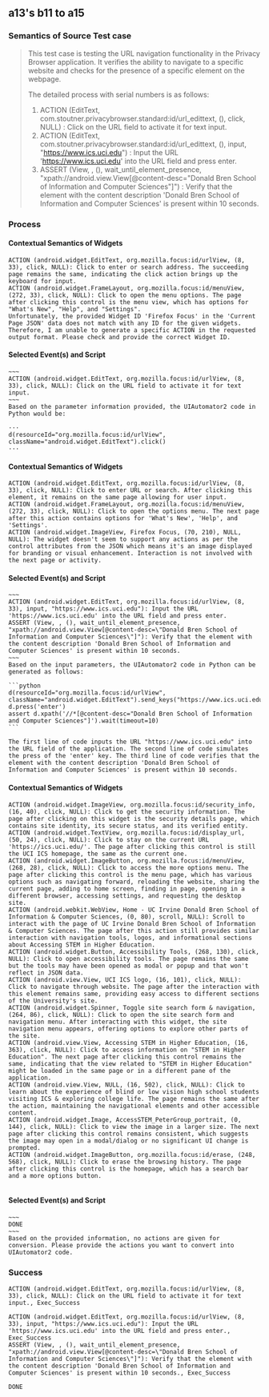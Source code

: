 ## a13's b11 to a15

### Semantics of Source Test case
> This test case is testing the URL navigation functionality in the Privacy Browser application. It verifies the ability to navigate to a specific website and checks for the presence of a specific element on the webpage.
> 
> The detailed process with serial numbers is as follows:
> 
> 1. ACTION (EditText, com.stoutner.privacybrowser.standard:id/url_edittext, (), click, NULL) : Click on the URL field to activate it for text input.
> 2. ACTION (EditText, com.stoutner.privacybrowser.standard:id/url_edittext, (), input, "https://www.ics.uci.edu") : Input the URL 'https://www.ics.uci.edu' into the URL field and press enter.
> 3. ASSERT (View, , (), wait_until_element_presence, "xpath://android.view.View[@content-desc=\"Donald Bren School of Information and Computer Sciences\"]") : Verify that the element with the content description 'Donald Bren School of Information and Computer Sciences' is present within 10 seconds.

### Process
#### Contextual Semantics of Widgets
````
ACTION (android.widget.EditText, org.mozilla.focus:id/urlView, (8, 33), click, NULL): Click to enter or search address. The succeeding page remains the same, indicating the click action brings up the keyboard for input.
ACTION (android.widget.FrameLayout, org.mozilla.focus:id/menuView, (272, 33), click, NULL): Click to open the menu options. The page after clicking this control is the menu view, which has options for "What's New", "Help", and "Settings".
Unfortunately, the provided Widget ID 'Firefox Focus' in the 'Current Page JSON' data does not match with any ID for the given widgets. Therefore, I am unable to generate a specific ACTION in the requested output format. Please check and provide the correct Widget ID.

````

#### Selected Event(s) and Script
````
~~~
ACTION (android.widget.EditText, org.mozilla.focus:id/urlView, (8, 33), click, NULL): Click on the URL field to activate it for text input.
~~~
Based on the parameter information provided, the UIAutomator2 code in Python would be:

···
d(resourceId="org.mozilla.focus:id/urlView", className="android.widget.EditText").click()
···
````
#### Contextual Semantics of Widgets
````
ACTION (android.widget.EditText, org.mozilla.focus:id/urlView, (8, 33), click, NULL): Click to enter URL or search. After clicking this element, it remains on the same page allowing for user input.
ACTION (android.widget.FrameLayout, org.mozilla.focus:id/menuView, (272, 33), click, NULL): Click to open the options menu. The next page after this action contains options for 'What's New', 'Help', and 'Settings'.
ACTION (android.widget.ImageView, Firefox Focus, (70, 210), NULL, NULL): The widget doesn't seem to support any actions as per the control attributes from the JSON which means it's an image displayed for branding or visual enhancement. Interaction is not involved with the next page or activity.

````

#### Selected Event(s) and Script
````
~~~
ACTION (android.widget.EditText, org.mozilla.focus:id/urlView, (8, 33), input, "https://www.ics.uci.edu"): Input the URL 'https://www.ics.uci.edu' into the URL field and press enter.
ASSERT (View, , (), wait_until_element_presence, "xpath://android.view.View[@content-desc=\"Donald Bren School of Information and Computer Sciences\"]"): Verify that the element with the content description 'Donald Bren School of Information and Computer Sciences' is present within 10 seconds.
~~~
Based on the input parameters, the UIAutomator2 code in Python can be generated as follows:

```python
d(resourceId="org.mozilla.focus:id/urlView", className="android.widget.EditText").send_keys("https://www.ics.uci.edu")
d.press('enter')
assert d.xpath('//*[@content-desc="Donald Bren School of Information and Computer Sciences"]').wait(timeout=10)
```

The first line of code inputs the URL "https://www.ics.uci.edu" into the URL field of the application. The second line of code simulates the press of the 'enter' key. The third line of code verifies that the element with the content description 'Donald Bren School of Information and Computer Sciences' is present within 10 seconds.
````
#### Contextual Semantics of Widgets
````
ACTION (android.widget.ImageView, org.mozilla.focus:id/security_info, (16, 40), click, NULL): Click to get the security information. The page after clicking on this widget is the security details page, which contains site identity, its secure status, and its verified entity.
ACTION (android.widget.TextView, org.mozilla.focus:id/display_url, (50, 24), click, NULL): Click to stay on the current URL 'https://ics.uci.edu/'. The page after clicking this control is still the UCI ICS homepage, the same as the current one.
ACTION (android.widget.ImageButton, org.mozilla.focus:id/menuView, (268, 28), click, NULL): Click to access the more options menu. The page after clicking this control is the menu page, which has various options such as navigating forward, reloading the website, sharing the current page, adding to home screen, finding in page, opening in a different browser, accessing settings, and requesting the desktop site.
ACTION (android.webkit.WebView, Home - UC Irvine Donald Bren School of Information & Computer Sciences, (0, 80), scroll, NULL): Scroll to interact with the page of UC Irvine Donald Bren School of Information & Computer Sciences. The page after this action still provides similar interaction with navigation tools, logos, and informational sections about Accessing STEM in Higher Education.
ACTION (android.widget.Button, Accessibility Tools, (268, 130), click, NULL): Click to open accessibility tools. The page remains the same but the tools may have been opened as modal or popup and that won't reflect in JSON data.
ACTION (android.view.View, UCI ICS logo, (16, 101), click, NULL): Click to navigate through website. The page after the interaction with this element remains same, providing easy access to different sections of the University's site.
ACTION (android.widget.Spinner, Toggle site search form & navigation, (264, 86), click, NULL): Click to open the site search form and navigation menu. After interacting with this widget, the site navigation menu appears, offering options to explore other parts of the site.
ACTION (android.view.View, Accessing STEM in Higher Education, (16, 363), click, NULL): Click to access information on "STEM in Higher Education". The next page after clicking this control remains the same, indicating that the view related to "STEM in Higher Education" might be loaded in the same page or in a different pane of the application.
ACTION (android.view.View, NULL, (16, 502), click, NULL): Click to learn about the experience of blind or low vision high school students visiting ICS & exploring college life. The page remains the same after the action, maintaining the navigational elements and other accessible content.
ACTION (android.widget.Image, AccessSTEM_PeterGroup_portrait, (0, 144), click, NULL): Click to view the image in a larger size. The next page after clicking this control remains consistent, which suggests the image may open in a modal/dialog or no significant UI change is prompted.
ACTION (android.widget.ImageButton, org.mozilla.focus:id/erase, (248, 568), click, NULL): Click to erase the browsing history. The page after clicking this control is the homepage, which has a search bar and a more options button.


````

#### Selected Event(s) and Script
````
~~~
DONE
~~~
Based on the provided information, no actions are given for conversion. Please provide the actions you want to convert into UIAutomator2 code.
````
### Success
````
ACTION (android.widget.EditText, org.mozilla.focus:id/urlView, (8, 33), click, NULL): Click on the URL field to activate it for text input., Exec_Success

ACTION (android.widget.EditText, org.mozilla.focus:id/urlView, (8, 33), input, "https://www.ics.uci.edu"): Input the URL 'https://www.ics.uci.edu' into the URL field and press enter., Exec_Success
ASSERT (View, , (), wait_until_element_presence, "xpath://android.view.View[@content-desc=\"Donald Bren School of Information and Computer Sciences\"]"): Verify that the element with the content description 'Donald Bren School of Information and Computer Sciences' is present within 10 seconds., Exec_Success

DONE
````
